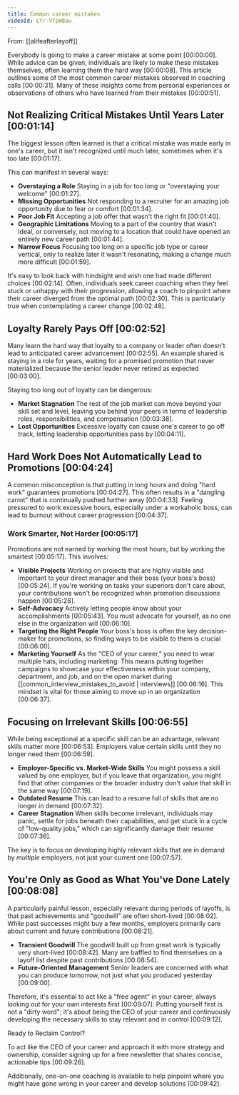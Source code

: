 ```yaml
---
title: Common career mistakes
videoId: LYr-VTpWBaw
---
```


From: [[alifeafterlayoff]] <br/> 

Everybody is going to make a career mistake at some point <a class="yt-timestamp" data-t="00:00:00">[00:00:00]</a>. While advice can be given, individuals are likely to make these mistakes themselves, often learning them the hard way <a class="yt-timestamp" data-t="00:00:08">[00:00:08]</a>. This article outlines some of the most common career mistakes observed in coaching calls <a class="yt-timestamp" data-t="00:00:31">[00:00:31]</a>. Many of these insights come from personal experiences or observations of others who have learned from their mistakes <a class="yt-timestamp" data-t="00:00:51">[00:00:51]</a>.

## Not Realizing Critical Mistakes Until Years Later <a class="yt-timestamp" data-t="00:01:14">[00:01:14]</a>

The biggest lesson often learned is that a critical mistake was made early in one's career, but it isn't recognized until much later, sometimes when it's too late <a class="yt-timestamp" data-t="00:01:17">[00:01:17]</a>.

This can manifest in several ways:
*   **Overstaying a Role** Staying in a job for too long or "overstaying your welcome" <a class="yt-timestamp" data-t="00:01:27">[00:01:27]</a>.
*   **Missing Opportunities** Not responding to a recruiter for an amazing job opportunity due to fear or comfort <a class="yt-timestamp" data-t="00:01:34">[00:01:34]</a>.
*   **Poor Job Fit** Accepting a job offer that wasn't the right fit <a class="yt-timestamp" data-t="00:01:40">[00:01:40]</a>.
*   **Geographic Limitations** Moving to a part of the country that wasn't ideal, or conversely, not moving to a location that could have opened an entirely new career path <a class="yt-timestamp" data-t="00:01:44">[00:01:44]</a>.
*   **Narrow Focus** Focusing too long on a specific job type or career vertical, only to realize later it wasn't resonating, making a change much more difficult <a class="yt-timestamp" data-t="00:01:59">[00:01:59]</a>.

It's easy to look back with hindsight and wish one had made different choices <a class="yt-timestamp" data-t="00:02:14">[00:02:14]</a>. Often, individuals seek career coaching when they feel stuck or unhappy with their progression, allowing a coach to pinpoint where their career diverged from the optimal path <a class="yt-timestamp" data-t="00:02:30">[00:02:30]</a>. This is particularly true when contemplating a career change <a class="yt-timestamp" data-t="00:02:48">[00:02:48]</a>.

## Loyalty Rarely Pays Off <a class="yt-timestamp" data-t="00:02:52">[00:02:52]</a>

Many learn the hard way that loyalty to a company or leader often doesn't lead to anticipated career advancement <a class="yt-timestamp" data-t="00:02:55">[00:02:55]</a>. An example shared is staying in a role for years, waiting for a promised promotion that never materialized because the senior leader never retired as expected <a class="yt-timestamp" data-t="00:03:00">[00:03:00]</a>.

Staying too long out of loyalty can be dangerous:
*   **Market Stagnation** The rest of the job market can move beyond your skill set and level, leaving you behind your peers in terms of leadership roles, responsibilities, and compensation <a class="yt-timestamp" data-t="00:03:38">[00:03:38]</a>.
*   **Lost Opportunities** Excessive loyalty can cause one's career to go off track, letting leadership opportunities pass by <a class="yt-timestamp" data-t="00:04:11">[00:04:11]</a>.

## Hard Work Does Not Automatically Lead to Promotions <a class="yt-timestamp" data-t="00:04:24">[00:04:24]</a>

A common misconception is that putting in long hours and doing "hard work" guarantees promotions <a class="yt-timestamp" data-t="00:04:27">[00:04:27]</a>. This often results in a "dangling carrot" that is continually pushed further away <a class="yt-timestamp" data-t="00:04:33">[00:04:33]</a>. Feeling pressured to work excessive hours, especially under a workaholic boss, can lead to burnout without career progression <a class="yt-timestamp" data-t="00:04:37">[00:04:37]</a>.

### Work Smarter, Not Harder <a class="yt-timestamp" data-t="00:05:17">[00:05:17]</a>

Promotions are not earned by working the most hours, but by working the smartest <a class="yt-timestamp" data-t="00:05:17">[00:05:17]</a>. This involves:
*   **Visible Projects** Working on projects that are highly visible and important to your direct manager and their boss (your boss's boss) <a class="yt-timestamp" data-t="00:05:24">[00:05:24]</a>. If you're working on tasks your superiors don't care about, your contributions won't be recognized when promotion discussions happen <a class="yt-timestamp" data-t="00:05:28">[00:05:28]</a>.
*   **Self-Advocacy** Actively letting people know about your accomplishments <a class="yt-timestamp" data-t="00:05:43">[00:05:43]</a>. You must advocate for yourself, as no one else in the organization will <a class="yt-timestamp" data-t="00:06:10">[00:06:10]</a>.
*   **Targeting the Right People** Your boss's boss is often the key decision-maker for promotions, so finding ways to be visible to them is crucial <a class="yt-timestamp" data-t="00:06:00">[00:06:00]</a>.
*   **Marketing Yourself** As the "CEO of your career," you need to wear multiple hats, including marketing. This means putting together campaigns to showcase your effectiveness within your company, department, and job, and on the open market during [[common_interview_mistakes_to_avoid | interviews]] <a class="yt-timestamp" data-t="00:06:16">[00:06:16]</a>. This mindset is vital for those aiming to move up in an organization <a class="yt-timestamp" data-t="00:06:37">[00:06:37]</a>.

## Focusing on Irrelevant Skills <a class="yt-timestamp" data-t="00:06:55">[00:06:55]</a>

While being exceptional at a specific skill can be an advantage, relevant skills matter more <a class="yt-timestamp" data-t="00:06:53">[00:06:53]</a>. Employers value certain skills until they no longer need them <a class="yt-timestamp" data-t="00:06:59">[00:06:59]</a>.

*   **Employer-Specific vs. Market-Wide Skills** You might possess a skill valued by one employer, but if you leave that organization, you might find that other companies or the broader industry don't value that skill in the same way <a class="yt-timestamp" data-t="00:07:19">[00:07:19]</a>.
*   **Outdated Resume** This can lead to a resume full of skills that are no longer in demand <a class="yt-timestamp" data-t="00:07:32">[00:07:32]</a>.
*   **Career Stagnation** When skills become irrelevant, individuals may panic, settle for jobs beneath their capabilities, and get stuck in a cycle of "low-quality jobs," which can significantly damage their resume <a class="yt-timestamp" data-t="00:07:36">[00:07:36]</a>.

The key is to focus on developing highly relevant skills that are in demand by *multiple* employers, not just your current one <a class="yt-timestamp" data-t="00:07:57">[00:07:57]</a>.

## You're Only as Good as What You've Done Lately <a class="yt-timestamp" data-t="00:08:08">[00:08:08]</a>

A particularly painful lesson, especially relevant during periods of layoffs, is that past achievements and "goodwill" are often short-lived <a class="yt-timestamp" data-t="00:08:02">[00:08:02]</a>. While past successes might buy a few months, employers primarily care about current and future contributions <a class="yt-timestamp" data-t="00:08:21">[00:08:21]</a>.

*   **Transient Goodwill** The goodwill built up from great work is typically very short-lived <a class="yt-timestamp" data-t="00:08:42">[00:08:42]</a>. Many are baffled to find themselves on a layoff list despite past contributions <a class="yt-timestamp" data-t="00:08:54">[00:08:54]</a>.
*   **Future-Oriented Management** Senior leaders are concerned with what you can produce tomorrow, not just what you produced yesterday <a class="yt-timestamp" data-t="00:09:00">[00:09:00]</a>.

Therefore, it's essential to act like a "free agent" in your career, always looking out for your own interests first <a class="yt-timestamp" data-t="00:09:07">[00:09:07]</a>. Putting yourself first is not a "dirty word"; it's about being the CEO of your career and continuously developing the necessary skills to stay relevant and in control <a class="yt-timestamp" data-t="00:09:12">[00:09:12]</a>.

<div class="callout callout-info">
<div class="callout-title">Ready to Reclaim Control?</div>
<p>To act like the CEO of your career and approach it with more strategy and ownership, consider signing up for a free newsletter that shares concise, actionable tips <a class="yt-timestamp" data-t="00:09:26">[00:09:26]</a>.</p>
</div>

Additionally, one-on-one coaching is available to help pinpoint where you might have gone wrong in your career and develop solutions <a class="yt-timestamp" data-t="00:09:42">[00:09:42]</a>.